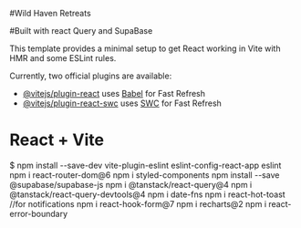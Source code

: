 #Wild Haven Retreats

#Built with react Query and SupaBase



This template provides a minimal setup to get React working in Vite with HMR and some ESLint rules.

Currently, two official plugins are available:

- [@vitejs/plugin-react](https://github.com/vitejs/vite-plugin-react/blob/main/packages/plugin-react/README.md) uses [Babel](https://babeljs.io/) for Fast Refresh
- [@vitejs/plugin-react-swc](https://github.com/vitejs/vite-plugin-react-swc) uses [SWC](https://swc.rs/) for Fast Refresh


# React + Vite

$ npm install --save-dev vite-plugin-eslint eslint-config-react-app eslint
npm i react-router-dom@6
npm i styled-components
npm install --save @supabase/supabase-js
npm i @tanstack/react-query@4
npm i @tanstack/react-query-devtools@4
npm i date-fns
npm i react-hot-toast //for notifications
npm i react-hook-form@7
npm i recharts@2
npm i react-error-boundary

